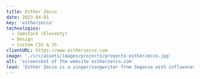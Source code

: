 ```yaml
---
title: Esther Zecco
date: 2023-04-01
key: 'estherzecco'
technologies:
  - Jamstack (Eleventy)
  - Design
  - Custom CSS & JS
clientURL: https://www.estherzecco.com
image: './src/assets/images/projects/proyecto-estherzecco.jpg'
alt: 'screenshot of the website estherzecco.com'
lead: 'Esther Zecco is a singer/songwriter from Segovia with influences from American folk and country. We worked together on the concept of a very modern and simple website where she can present and sell her CDs (through Stripe Checkout), show her upcoming concerts and share updates and thoughts with her fans through the blog. The page is based on the Eleventy starter "[Eleventy Excellent](https://eleventy-excellent.netlify.app/)".'
---
```

